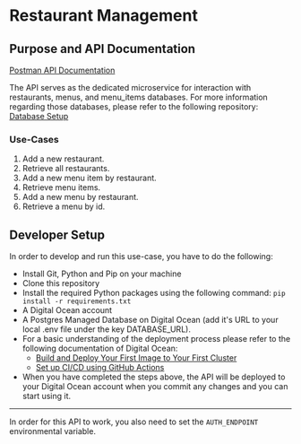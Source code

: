 # Restaurant Management

## Purpose and API Documentation

[Postman API Documentation](https://documenter.getpostman.com/view/26454602/2sAYQWKZRA)

The API serves as the dedicated microservice for interaction with restaurants, menus, and menu_items databases. For more information regarding those databases, please refer to the following repository: [Database Setup](https://github.com/RSO-team2/database_setup)

### Use-Cases

1. Add a new restaurant.
2. Retrieve all restaurants. 
3. Add a new menu item by restaurant.
4. Retrieve menu items.
5. Add a new menu by restaurant.
6. Retrieve a menu by id.


## Developer Setup

In order to develop and run this use-case, you have to do the following:
- Install Git, Python and Pip on your machine
- Clone this repository
- Install the required Python packages using the following command: `pip install -r requirements.txt`
- A Digital Ocean account
- A Postgres Managed Database on Digital Ocean (add it's URL to your local .env file under the key DATABASE_URL).
- For a basic understanding of the deployment process please refer to the following documentation of Digital Ocean:
    - [Build and Deploy Your First Image to Your First Cluster](https://docs.digitalocean.com/products/kubernetes/getting-started/deploy-image-to-cluster/)
    - [Set up CI/CD using GitHub Actions](https://docs.digitalocean.com/products/container-registry/how-to/enable-push-to-deploy/)
- When you have completed the steps above, the API will be deployed to your Digital Ocean account when you commit any changes and you can start using it.

--- 

In order for this API to work, you also need to set the `AUTH_ENDPOINT` environmental variable.